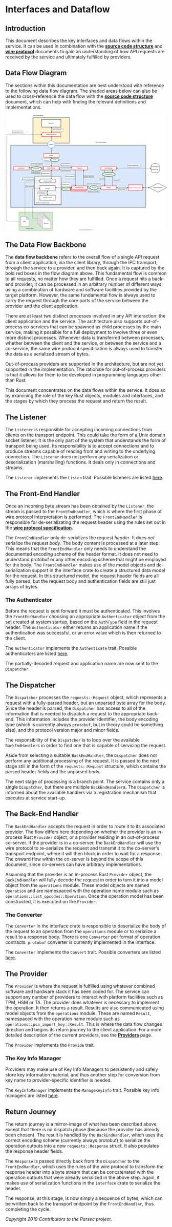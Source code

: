 # Interfaces and Dataflow

## Introduction

This document describes the key interfaces and data flows within the service. It can be used in
combination with the [**source code structure**](source_code_structure.md) and [**wire
protocol**](../parsec_client/wire_protocol.md) documents to gain an understanding of how API
requests are received by the service and ultimately fulfilled by providers.

## Data Flow Diagram

The sections within this documentation are best understood with reference to the following data flow
diagram. The shaded areas below can also be used to cross-reference the data flow with the [**source
code structure**](source_code_structure.md) document, which can help with finding the relevant
definitions and implementations.

![Data Flow Diagram](diagrams/interfaces_and_dataflow.svg)

## The Data Flow Backbone

The **data flow backbone** refers to the overall flow of a single API request from a client
application, via the client library, through the IPC transport, through the service to a provider,
and then back again. It is captured by the bold red boxes in the flow diagram above. This
fundamental flow is common to all requests, no matter how they are fulfilled. Once a request hits a
back-end provider, it can be processed in an arbitrary number of different ways, using a combination
of hardware and software facilities provided by the target platform. However, the same fundamental
flow is always used to carry the request through the core parts of the service between the provider
and the client application.

There are at least two distinct processes involved in any API interaction: the client application
and the service. The architecture also supports out-of-process co-services that can be spawned as
child processes by the main service, making it possible for a full deployment to involve three or
even more distinct processes. Whenever data is transferred between processes, whether between the
client and the service, or between the service and a co-service, the same wire protocol
specification is always used to transfer the data as a serialized stream of bytes.

Out-of-process providers are supported in the architecture, but are not yet supported in the
implementation. The rationale for out-of-process providers is that it allows for them to be
developed in programming languages other than Rust.

This document concentrates on the data flows within the service. It does so by examining the role of
the key Rust objects, modules and interfaces, and the stages by which they process the request and
return the result.

## The Listener

The `Listener` is responsible for accepting incoming connections from clients on the transport
endpoint. This could take the form of a Unix domain socket listener. It is the only part of the
system that understands the form of transport being used. Its responsibility is to accept
connections and to produce streams capable of reading from and writing to the underlying connection.
The `Listener` does not perform any serialization or deserialization (marshalling) functions. It
deals only in connections and streams.

The `Listener` implements the `Listen` trait. Possible listeners are listed [here](listeners.md).

## The Front-End Handler

Once an incoming byte stream has been obtained by the `Listener`, the stream is passed to the
`FrontEndHandler`, which is where the first phase of wire protocol interpretation is performed. The
`FrontEndHandler` is responsible for de-serializating the request header using the rules set out in
the [**wire protocol specification**](../parsec_client/wire_protocol.md).

The `FrontEndHandler` only de-serializes the request *header*. It does *not* serialize the request
*body*. The body content is processed at a later step. This means that the `FrontEndHandler` only
needs to understand the documented encoding scheme of the header format. It does not need to
understand protobuf or any other encoding scheme that might be employed for the body. The
`FrontEndHandler` makes use of the model objects and de-serialization support in the interface crate
to create a structured data model for the request. In this structured model, the request header
fields are all fully parsed, but the request body and authentication fields are still just arrays of
bytes.

### The Authenticator

Before the request is sent forward it must be authenticated. This involves the `FrontEndHandler`
choosing an appropriate `Authenticator` object from the set created at system startup, based on the
`AuthType` field in the request header. The `Authenticator` either returns an application name if
the authentication was successful, or an error value which is then returned to the client.

The `Authenticator` implements the `Authenticate` trait. Possible authenticators are listed
[here](authenticators.md).

The partially-decoded request and application name are now sent to the `Dispatcher`.

## The Dispatcher

The `Dispatcher` processes the `requests::Request` object, which represents a request with a
fully-parsed header, but an unparsed byte array for the body. Since the header is parsed, the
`Dispatcher` has access to all of the information that is needed to dispatch a request to the
appropriate back-end. This information includes the provider identifier, the body encoding type
(which is currently always `protobuf`, but in theory could be something else), and the protocol
version major and minor fields.

The responsibility of the `Dispatcher` is to loop over the available `BackEndHandler`s in order to
find one that is capable of servicing the request.

Aside from selecting a suitable `BackEndHandler`, the `Dispatcher` does not perform any additional
processing of the request. It is passed to the next stage still in the form of the
`requests::Request` structure, which contains the parsed header fields and the unparsed body.

The next stage of processing is a branch point. The service contains only a single `Dispatcher`, but
there are multiple `BackEndHandler`s. The `Dispatcher` is informed about the available handlers via
a registration mechanism that executes at service start-up.

## The Back-End Handler

The `BackEndHandler` accepts the request in order to route it to its associated provider. The flow
differs here depending on whether the provider is an in-process Rust `Provider` object, or a
provider residing in an out-of-process co-server. If the provider is in a co-server, the
`BackEndHandler` will use the wire protocol to re-serialize the request and transmit it to the
co-server's transport endpoint, where it will then block in order to wait for a response. The onward
flow within the co-server is beyond the scope of this document, since co-servers can have arbitrary
implementations.

Assuming that the provider is an in-process Rust `Provider` object, the `BackEndHandler` will
fully-decode the request in order to turn it into a model object from the `operations` module. These
model objects are named `Operation` and are namespaced with the operation name module such as
`operations::list_opcodes::Operation`. Once the operation model has been constructed, it is executed
on the `Provider`.

### The Converter

The `Converter` in the interface crate is responsible to deserialize the body of the request to an
operation from the `operations` module or to serialize a result to a response body. There is one
`Converter` per format of operation contracts. `protobuf` converter is currently implemented in the
interface.

The `Converter` implements the `Convert` trait. Possible converters are listed
[here](converters.md).

## The Provider

The `Provider` is where the request is fulfilled using whatever combined software and hardware stack
it has been coded for. The service can support any number of providers to interact with platform
facilities such as TPM, HSM or TA. The provider does whatever is necessary to implement the
operation. It then returns a result. Results are also communicated using model objects from the
`operations` module. These are named `Result`, namespaced with the operation name module such as
`operations::psa_import_key::Result`. This is where the data flow changes direction and begins its
return journey to the client application. For a more detailed description of the current providers,
see the [**Providers**](providers.md) page.

The `Provider` implements the `Provide` trait.

### The Key Info Manager

Providers may make use of Key Info Managers to persistently and safely store key information
material, and thus another step for conversion from key name to provider-specific identifier is
needed.

The `KeyInfoManager` implements the `ManageKeyInfo` trait. Possible key info managers are listed
[here](key_info_managers.md).

## Return Journey

The return journey is a mirror-image of what has been described above, except that there is no
dispatch phase (because the provider has already been chosen). The result is handled by the
`BackEndHandler`, which uses the correct encoding scheme (currently always protobuf) to serialize
the operation outputs into a new `requests::Response` struct. It also populates the response header
fields.

The `Response` is passed directly back from the `Dispatcher` to the `FrontEndHandler`, which uses
the rules of the wire protocol to transform the response header into a byte stream that can be
concatenated with the operation outputs that were already serialized in the above step. Again, it
makes use of serialization functions in the `interface` crate to serialize the header.

The response, at this stage, is now simply a sequence of bytes, which can be written back to the
transport endpoint by the `FrontEndHandler`, thus completing the cycle.

*Copyright 2019 Contributors to the Parsec project.*
